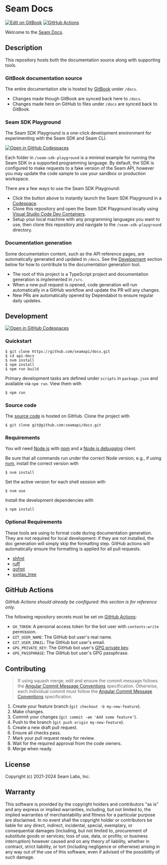# Seam Docs

[![Edit on GitBook](https://img.shields.io/badge/Edit-on%20GitBook-blue)](https://app.gitbook.com/o/jhFodLh6YFJJYK6Lv9wE/s/xnN2A67918om1UthYWsF/)
[![GitHub Actions](https://github.com/seamapi/docs/actions/workflows/check.yml/badge.svg)](https://github.com/seamapi/docs/actions/workflows/check.yml)

Welcome to the [Seam Docs].

## Description

This repository hosts both the documentation source along with supporting tools.

### GitBook documentation source

The entire documentation site is hosted by [GitBook] under `/docs`.

- Changes made though GitBook are synced back here to `/docs`.
- Changes made here on GitHub to files under `/docs` are synced back to GitBook.

[Seam Docs]: https://docs.seam.co/
[GitBook]: https://www.gitbook.com/

### Seam SDK Playground

The Seam SDK Playground is a one-click development environment
for experimenting with the Seam SDK and Seam CLI.

[![Open in GitHub Codespaces](https://github.com/codespaces/badge.svg)](https://codespaces.new/seamapi/docs?devcontainer_path=.devcontainer%2Fseam-sdk-playground%2Fdevcontainer.json)

Each folder in `/seam-sdk-playground` is a minimal
example for running the Seam SDK in a supported programming language.
By default, the SDK is configured to make requests to
a fake version of the Seam API, however you may
update the code sample to use your sandbox or production workspace.

There are a few ways to use the Seam SDK Playground:

- Click the button above to instantly launch the Seam SDK Playground in a [Codespace].
- Clone this repository and open the Seam SDK Playground locally
  using [Visual Studio Code Dev Containers].
- Setup your local machine with any programming languages you want to use,
  then clone this repository and navigate to the `/seam-sdk-playground` directory.

[Codespace]: https://github.com/features/codespaces
[Visual Studio Code Dev Containers]: https://code.visualstudio.com/docs/devcontainers/containers

### Documentation generation

Some documentation content, such as the API reference pages,
are automatically generated and updated in `/docs`.
See the [Development](#development) section below
for how to contribute to the documentation generation tool.

- The root of this project is a TypeScript project
  and documentation generation is implemented in `/src`.
- When a new pull request is opened, code generation will run automatically
  in a GitHub workflow and update the PR will any changes.
- New PRs are automatically opened by Dependabot to ensure regular daily updates.

## Development

[![Open in GitHub Codespaces](https://github.com/codespaces/badge.svg)](https://codespaces.new/seamapi/docs)

### Quickstart

```
$ git clone https://github.com/seamapi/docs.git
$ cd api-docs
$ nvm install
$ npm install
$ npm run build
```

Primary development tasks are defined under `scripts` in `package.json`
and available via `npm run`.
View them with

```
$ npm run
```

### Source code

The [source code] is hosted on GitHub.
Clone the project with

```
$ git clone git@github.com:seamapi/docs.git
```

[source code]: https://github.com/seamapi/docs

### Requirements

You will need [Node.js] with [npm] and a [Node.js debugging] client.

Be sure that all commands run under the correct Node version, e.g.,
if using [nvm], install the correct version with

```
$ nvm install
```

Set the active version for each shell session with

```
$ nvm use
```

Install the development dependencies with

```
$ npm install
```

[Node.js]: https://nodejs.org/
[Node.js debugging]: https://nodejs.org/en/docs/guides/debugging-getting-started/
[npm]: https://www.npmjs.com/
[nvm]: https://github.com/creationix/nvm

### Optional Requirements

These tools are using to format code during documentation generation.
They are not required for local development:
if they are not installed, the doc generation will simply skip the formatting step.
GitHub actions will automatically ensure the formatting is applied for all pull requests.

- [shfmt](https://github.com/mvdan/sh)
- [ruff](https://github.com/astral-sh/ruff)
- [gofmt](https://go.dev/blog/gofmt)
- [syntax_tree](https://github.com/ruby-syntax-tree/syntax_tree)

## GitHub Actions

_GitHub Actions should already be configured: this section is for reference only._

The following repository secrets must be set on [GitHub Actions]:

- `GH_TOKEN`: A personal access token for the bot user with `contents:write` permission.
- `GIT_USER_NAME`: The GitHub bot user's real name.
- `GIT_USER_EMAIL`: The GitHub bot user's email.
- `GPG_PRIVATE_KEY`: The GitHub bot user's [GPG private key].
- `GPG_PASSPHRASE`: The GitHub bot user's GPG passphrase.

[GitHub Actions]: https://github.com/features/actions
[GPG private key]: https://github.com/marketplace/actions/import-gpg#prerequisites

## Contributing

> If using squash merge, edit and ensure the commit message follows the [Angular Commit Message Conventions] specification.
> Otherwise, each individual commit must follow the [Angular Commit Message Conventions] specification.

1. Create your feature branch (`git checkout -b my-new-feature`).
2. Make changes.
3. Commit your changes (`git commit -am 'Add some feature'`).
4. Push to the branch (`git push origin my-new-feature`).
5. Create a new draft pull request.
6. Ensure all checks pass.
7. Mark your pull request ready for review.
8. Wait for the required approval from the code owners.
9. Merge when ready.

[Angular Commit Message Conventions]: https://semantic-release.gitbook.io/semantic-release/#commit-message-format

## License

Copyright (c) 2021-2024 Seam Labs, Inc.

## Warranty

This software is provided by the copyright holders and contributors "as is" and
any express or implied warranties, including, but not limited to, the implied
warranties of merchantability and fitness for a particular purpose are
disclaimed. In no event shall the copyright holder or contributors be liable for
any direct, indirect, incidental, special, exemplary, or consequential damages
(including, but not limited to, procurement of substitute goods or services;
loss of use, data, or profits; or business interruption) however caused and on
any theory of liability, whether in contract, strict liability, or tort
(including negligence or otherwise) arising in any way out of the use of this
software, even if advised of the possibility of such damage.
